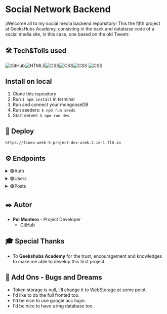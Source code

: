 # Social Network Backend

¡Welcome all to my social media backend reporsitory! This the fifth project at GeeksHubs Academy, consisting in the back and database code of a social media site, in this case, one based on the old Tweetr.


## 🛠️ Tech&Tolls used 

<img src="https://img.shields.io/badge/GitHub-100000?style=for-the-badge&logo=github&logoColor=white" alt="GitHub" /><img src="https://img.shields.io/badge/Node.js-43853D?style=for-the-badge&logo=node.js&logoColor=white" alt="HTML5" /><img src="https://img.shields.io/badge/JavaScript-323330?style=for-the-badge&logo=javascript&logoColor=F7DF1E" alt="CSS" /><img src="https://img.shields.io/badge/Express.js-404D59?style=for-the-badge" alt="CSS"/><img src="https://img.shields.io/badge/MongoDB-4EA94B?style=for-the-badge&logo=mongodb&logoColor=white" alt="CSS" />
<img src="https://img.shields.io/badge/DOCKER-2020BF?style=for-the-badge&logo=docker&logoColor=white" alt="CSS" />

## Install on local
1.  Clone this repository
2.  Run ` $ npm install ` in terminal
3.  Run and connect your mongooseDB
4.  Run seeders:  ` $ npm run seeds `
5.  Start server:  ` $ npm run dev `

## 🚀 Deploy
```
https://linea-week-5-project-dev-armk.2.ie-1.fl0.io
```
##  ⚙️ Endpoints
<details>
<summary>🟢Auth</summary>
<details>
<summary>User Registration</summary>

-   Register new user
    
    Registers a new user. The username and email must be unique.

        POST /register

    Body:
    
    ```json
    {
        "userName": "User",
        "email": "user@adress.com",
        "password": "password"
    }
    ```

</details>

<details>
<summary>User Login</summary>

-   Login user
    
    Logs in a user using their email and password. (Currently doesn't support login via username).

        POST /login
        
    Body:

    ```json
    {
        "email": "super@super.com",
        "password": "123456"
    }
    ```

</details>
</details>
<details>
<summary>🟢Users</summary>
<details>
<summary>User Management</summary>

-   Retrieve active usernames
    
    Retrieves active usernames. Default page is 0 and default page size is 5. If the user is an admin, retrieves all usernames.

        GET /users/
        
    Parameters:
    
    -   `page`: Page number (optional)
    -   `pageSize`: Number of usernames per page (optional)

</details>

<details>
<summary>Retrieve User Information</summary>

-   Retrieve user information
    
    Retrieves user information based on username. If the profile is public, retrieves all information; if private, retrieves only username, real name, followers, and following.

        GET /user/:userName

</details>

<details>
<summary>User Deletion</summary>

-   Delete user
    
    Deletes a user account. Only accessible to administrators or the user themselves.

        DELETE /users/:userName

</details>

<details>
<summary>User Update</summary>

-   Update user information
    
    Updates user information. Accessible to administrators or the user themselves.

        PUT /users/:userName

</details>

<details>
<summary>User Follow/Unfollow</summary>

-   Follow or unfollow a user
    
    Follows or unfollows a user profile.

        PUT /users/follow/:userName

</details>

<details>
<summary>User Post Retrieval</summary>

-   Retrieve user posts
    
    Retrieves active posts from a user's profile.

        GET /users/posts/:userName

</details>
</details>
<details>
<summary>🟢Posts</summary>
<details>
<summary>Post Management</summary>

-   Retrieve active posts
    
    Retrieves active posts. Default page is 0 and default page size is 5. If the user is an admin, retrieves all posts.

        GET /posts/
        
    Parameters:
    
    -   `page`: Page number (optional)
    -   `pageSize`: Number of posts per page (optional)

</details>

<details>
<summary>Retrieve Post</summary>

-   Retrieve post by ID
    
    Retrieves a post by its ID.

        GET /posts/:id

</details>

<details>
<summary>Post Creation</summary>

-   Create a new post
    
    Creates a new post.

        POST /posts/

    Body:

    ```json
    {
        "text": "This is a new post."
    }
    ```

</details>

<details>
<summary>Post Update</summary>

-   Update post
    
    Updates a post. Requires post ID and updated text.

        PUT /posts/
        
    Body:

    ```json
    {
        "postId": "post_id_here",
        "text": "Updated post content."
    }
    ```

</details>

<details>
<summary>Post Deletion</summary>

-   Delete post
    
    Deletes a post. Only accessible to administrators or the post creator.

        DELETE /posts/:postId

</details>

<details>
<summary>Post Like/Unlike</summary>

-   Like or unlike a post
    
    Likes or removes a like from a post.

        PUT /posts/like/:id

</details>
<details>
<summary>Create comment</summary>

-   Create a comment 
    
    Comments act like posts, user post routes for comments

        POST /posts/commnet

        Body:

    ```json
    {
        "text": "comment content",
        "commnetOf": "Post/Commnet Id wich is commnetted from"
    }
    ```

</details>
</details>

## ✒️ Autor

- **Pol Montero** - Project Developer
  - [GitHub](https://github.com/hypoldev) 

## 🎓 Special Thanks

- To **Geekshubs Academy** for the trust, encouragement and knowledges to make me able to develop this first project.


## 📄 Add Ons - Bugs and Dreams

- Token storage is null, i'll change it to WebStorage at some point.
- I'd like to do the full fronted too.
- I'd be nice to use google acc login.
- I'd be nice to have a img database too.


